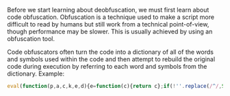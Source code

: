 Before we start learning about deobfuscation, we must first learn about code obfuscation. Obfuscation is a technique used to make a script more difficult to read by humans but still work from a technical point-of-view, though performance may be slower. This is usually achieved by using an obfuscation tool.

Code obfuscators often turn the code into a dictionary of all of the words and symbols used within the code and then attempt to rebuild the original code during execution by referring to each word and symbols from the dictionary. Example:
```javascript
eval(function(p,a,c,k,e,d){e=function(c){return c};if(!''.replace(/^/,String)){while(c--){d[c]=k[c]||c}k=[function(e){return d[e]}];e=function(){return'\\w+'};c=1};while(c--){if(k[c]){p=p.replace(new RegExp('\\b'+e(c)+'\\b','g'),k[c])}}return p}('0.1("2, 3!")',4,4,'console|log|Hello|World'.split('|'),0,{}))
```